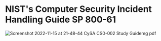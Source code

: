 # NIST's Computer Security Incident Handling Guide SP 800-61

![Screenshot 2022-11-15 at 21-48-44 CySA CS0-002 Study Guidemg pdf](https://user-images.githubusercontent.com/111991325/202086449-17875d4c-8bd7-4236-a00c-2c40a6fffc95.png)

